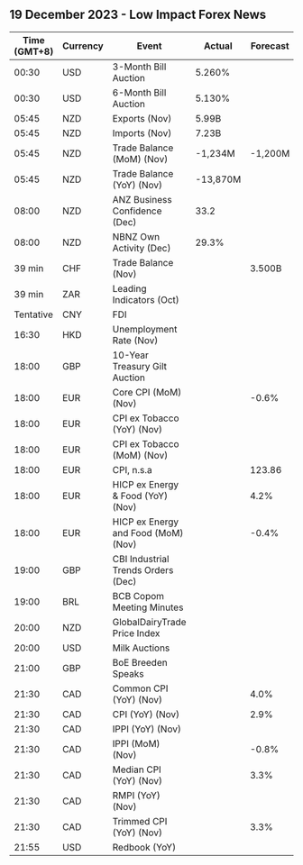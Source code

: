 ## 19 December 2023 - Low Impact Forex News

| Time (GMT+8) | Currency | Event | Actual | Forecast | Previous |
|------|----------|-------|--------|----------|----------|
| 00:30 | USD | 3-Month Bill Auction | 5.260% |  | 5.260% |
| 00:30 | USD | 6-Month Bill Auction | 5.130% |  | 5.190% |
| 05:45 | NZD | Exports (Nov) | 5.99B |  | 5.37B |
| 05:45 | NZD | Imports (Nov) | 7.23B |  | 7.10B |
| 05:45 | NZD | Trade Balance (MoM) (Nov) | -1,234M | -1,200M | -1,730M |
| 05:45 | NZD | Trade Balance (YoY) (Nov) | -13,870M |  | -14,820M |
| 08:00 | NZD | ANZ Business Confidence (Dec) | 33.2 |  | 30.8 |
| 08:00 | NZD | NBNZ Own Activity (Dec) | 29.3% |  | 26.3% |
| 39 min | CHF | Trade Balance (Nov) |  | 3.500B | 4.600B |
| 39 min | ZAR | Leading Indicators (Oct) |  |  | 111.60% |
| Tentative | CNY | FDI |  |  | -9.40% |
| 16:30 | HKD | Unemployment Rate (Nov) |  |  | 2.9% |
| 18:00 | GBP | 10-Year Treasury Gilt Auction |  |  | 4.091% |
| 18:00 | EUR | Core CPI (MoM) (Nov) |  | -0.6% | 0.2% |
| 18:00 | EUR | CPI ex Tobacco (YoY) (Nov) |  |  | 2.8% |
| 18:00 | EUR | CPI ex Tobacco (MoM) (Nov) |  |  | 0.1% |
| 18:00 | EUR | CPI, n.s.a |  | 123.86 | 124.54 |
| 18:00 | EUR | HICP ex Energy & Food (YoY) (Nov) |  | 4.2% | 5.0% |
| 18:00 | EUR | HICP ex Energy and Food (MoM) (Nov) |  | -0.4% | 0.2% |
| 19:00 | GBP | CBI Industrial Trends Orders (Dec) |  |  | -35 |
| 19:00 | BRL | BCB Copom Meeting Minutes |  |  |  |
| 20:00 | NZD | GlobalDairyTrade Price Index |  |  | 1.6% |
| 20:00 | USD | Milk Auctions |  |  | 3,323.0 |
| 21:00 | GBP | BoE Breeden Speaks |  |  |  |
| 21:30 | CAD | Common CPI (YoY) (Nov) |  | 4.0% | 4.2% |
| 21:30 | CAD | CPI (YoY) (Nov) |  | 2.9% | 3.1% |
| 21:30 | CAD | IPPI (YoY) (Nov) |  |  | -2.7% |
| 21:30 | CAD | IPPI (MoM) (Nov) |  | -0.8% | -1.0% |
| 21:30 | CAD | Median CPI (YoY) (Nov) |  | 3.3% | 3.6% |
| 21:30 | CAD | RMPI (YoY) (Nov) |  |  | -0.8% |
| 21:30 | CAD | Trimmed CPI (YoY) (Nov) |  | 3.3% | 3.5% |
| 21:55 | USD | Redbook (YoY) |  |  | 3.4% |
